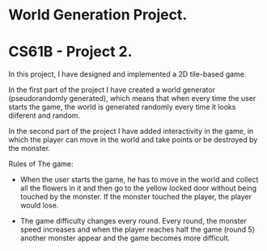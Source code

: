 # World Generation Project.
# CS61B - Project 2.

In this project, I have designed and implemented a 2D tile-based game.

In the first part of the project I have created a world generator (pseudorandomly generated), which means that when every time the user starts the game, the world is 
generated randomly every time it looks diiferent and random.

In the second part of the project I have added interactivity in the game, in which the player can move in the world and take points or be destroyed by the monster.

Rules of The game: 
- When the user starts the game, he has to move in the world and collect all the flowers in it and then go to the yellow locked door without being touched
 by the monster. If the monster touched the player, the player would lose.

- The game difficulty changes every round. Every round, the monster speed increases and when the player reaches half the game (round 5) another monster appear
and the game becomes more difficult.

